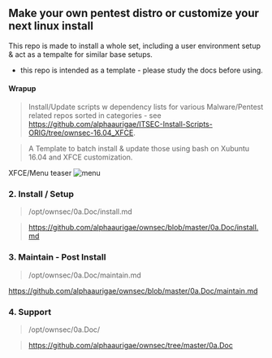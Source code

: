 ## Make your own pentest distro or customize your next linux install

This repo is made to install a whole set, including a user environment setup & act as a tempalte for similar base setups.

- this repo is intended as a template - please study the docs before using.

#### Wrapup

> Install/Update scripts w dependency lists for various Malware/Pentest related repos sorted in categories - see https://github.com/alphaaurigae/ITSEC-Install-Scripts-ORIG/tree/ownsec-16.04_XFCE.

> A Template to batch install & update those using bash on Xubuntu 16.04 and XFCE customization.

XFCE/Menu teaser
![menu](https://i.imgur.com/YrUN4EW.png)


### 2. Install / Setup

> /opt/ownsec/0a.Doc/install.md

> https://github.com/alphaaurigae/ownsec/blob/master/0a.Doc/install.md


### 3. Maintain - Post Install

> /opt/ownsec/0a.Doc/maintain.md

https://github.com/alphaaurigae/ownsec/blob/master/0a.Doc/maintain.md


### 4. Support

> /opt/ownsec/0a.Doc/

> https://github.com/alphaaurigae/ownsec/tree/master/0a.Doc
